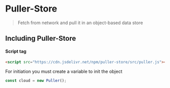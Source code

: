 # Puller-Store

> Fetch from network and pull it in an object-based data store

## Including Puller-Store

#### Script tag

```html
<script src="https://cdn.jsdelivr.net/npm/puller-store/src/puller.js"></script>
```

For initiation you must create a variable to init the object

```js
const cloud = new Puller();
```
